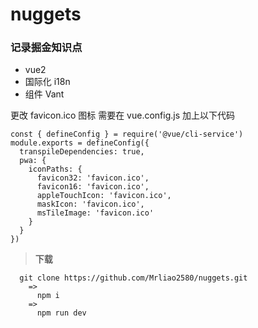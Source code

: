 <!--
 * @Author: lzh
 * @Date: 2022-09-21 18:24:50
 * @LastEditors: lzh
 * @LastEditTime: 2022-09-28 18:33:39
 * @Description: 描述文档
-->

# nuggets

### 记录掘金知识点

- vue2
- 国际化 i18n
- 组件 Vant

更改 favicon.ico 图标 需要在 vue.config.js 加上以下代码

```
const { defineConfig } = require('@vue/cli-service')
module.exports = defineConfig({
  transpileDependencies: true,
  pwa: {
    iconPaths: {
      favicon32: 'favicon.ico',
      favicon16: 'favicon.ico',
      appleTouchIcon: 'favicon.ico',
      maskIcon: 'favicon.ico',
      msTileImage: 'favicon.ico'
    }
  }
})
```

> **下载**

```
  git clone https://github.com/Mrliao2580/nuggets.git
    =>
      npm i
    =>
      npm run dev
```
